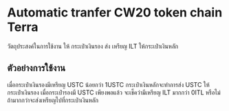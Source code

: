 ﻿# Automatic tranfer CW20 token chain Terra
วัตถุประสงค์ในการใช้งาน ให้ กระเป๋าเงินรอง ส่ง เหรียญ ILT ให้กระเป๋าเงินหลัก

## ตัวอย่างการใช้งาน
เมื่อกระเป๋าเงินรองมีเหรียญ USTC น้อยกว่า 1USTC กระเป๋าเงินหลักจะทำการส่ง USTC ให้กระเป๋าเงินรอง
เมื่อกระเป๋ารองมี USTC เพียงพอแล้ว จะเช็คว่ามีเหรียญ ILT มากกว่า 0ITL หรือไม่ ถ้ามากกว่าจะส่งเหรียญไปที่กระเป่าเงินหลัก
<div>
  <img src="https://res.cloudinary.com/dtxsiexns/image/upload/v1661682782/terra_miuyio.png" alt=""/>
</div>

